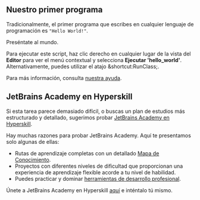 ## Nuestro primer programa

Tradicionalmente, el primer programa que escribes en cualquier lenguaje de programación es `"Hello World!"`. 
  
Preséntate al mundo.  
  
Para ejecutar este script, haz clic derecho en cualquier lugar de la vista del **Editor** para ver el menú contextual y selecciona **Ejecutar 'hello_world'**.   
Alternativamente, puedes utilizar el atajo &shortcut:RunClass;.

Para más información, consulta [nuestra ayuda](https://www.jetbrains.com/help/pycharm/running-and-rerunning-applications.html).

## JetBrains Academy en Hyperskill

Si esta tarea parece demasiado difícil, o buscas un plan de estudios más estructurado y detallado, sugerimos probar [JetBrains Academy en Hyperskill](https://hi.hyperskill.org?utm_source=ide&utm_medium=ide&utm_campaign=ide&utm_content=first-task).

Hay muchas razones para probar JetBrains Academy. Aquí te presentamos solo algunas de ellas:

- Rutas de aprendizaje completas con un detallado [Mapa de Conocimiento](https://hyperskill.org/knowledge-map?utm_source=ide&utm_medium=ide&utm_campaign=ide&utm_content=first-task).
- Proyectos con diferentes niveles de dificultad que proporcionan una experiencia de aprendizaje flexible acorde a tu nivel de habilidad. 
- Puedes practicar y dominar [herramientas de desarrollo profesional](https://hyperskill.org/plugin?utm_source=ide&utm_medium=ide&utm_campaign=ide&utm_content=first-task).

Únete a JetBrains Academy en Hyperskill [aquí](https://hyperskill.org/onboarding?track=python&utm_source=ide&utm_medium=ide&utm_campaign=ide&utm_content=first-task) e inténtalo tú mismo.

